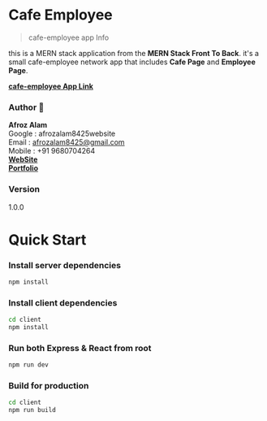 # Cafe Employee

> cafe-employee app Info

this is a MERN stack application from the **MERN Stack Front To Back**. it's a small cafe-employee network app that includes **Cafe Page** and **Employee Page**.

[**cafe-employee App Link**](https://afrozalam8425cafe-employee.onrender.com)

### Author 🚀

**Afroz Alam**  
Google : afrozalam8425website  
Email : afrozalam8425@gmail.com  
Mobile : +91 9680704264  
[**WebSite**](https://afrozalam8425website.netlify.app)  
[**Portfolio**](https://afroz786.netlify.app)

### Version

1.0.0

# Quick Start

### Install server dependencies

```bash
npm install
```

### Install client dependencies

```bash
cd client
npm install
```

### Run both Express & React from root

```bash
npm run dev
```

### Build for production

```bash
cd client
npm run build
```
